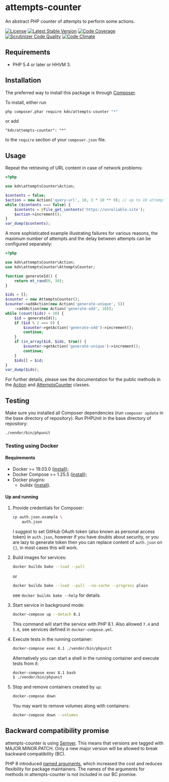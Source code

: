 # attempts-counter

An abstract PHP counter of attempts to perform some actions.

[![License](https://poser.pugx.org/kdn/attempts-counter/license)](https://packagist.org/packages/kdn/attempts-counter)
[![Latest Stable Version](https://poser.pugx.org/kdn/attempts-counter/v/stable)](https://packagist.org/packages/kdn/attempts-counter)
[![Code Coverage](https://scrutinizer-ci.com/g/dmitry-kulikov/attempts-counter/badges/coverage.png?b=master)](https://scrutinizer-ci.com/g/dmitry-kulikov/attempts-counter/?branch=master)
[![Scrutinizer Code Quality](https://scrutinizer-ci.com/g/dmitry-kulikov/attempts-counter/badges/quality-score.png?b=master)](https://scrutinizer-ci.com/g/dmitry-kulikov/attempts-counter/?branch=master)
[![Code Climate](https://codeclimate.com/github/dmitry-kulikov/attempts-counter/badges/gpa.svg)](https://codeclimate.com/github/dmitry-kulikov/attempts-counter)

## Requirements

- PHP 5.4 or later or HHVM 3.

## Installation

The preferred way to install this package is through [Composer](https://getcomposer.org).

To install, either run

```sh
php composer.phar require kdn/attempts-counter "*"
```

or add

```text
"kdn/attempts-counter": "*"
```

to the `require` section of your `composer.json` file.

## Usage

Repeat the retrieving of URL content in case of network problems:

```php
<?php

use kdn\attemptsCounter\Action;

$contents = false;
$action = new Action('query-url', 10, 3 * 10 ** 9); // up to 10 attempts, 3 seconds delay between attempts
while ($contents === false) {
    $contents = @file_get_contents('https://unreliable.site');
    $action->increment();
}
var_dump($contents);
```

A more sophisticated example illustrating failures for various reasons,
the maximum number of attempts and the delay between attempts can be configured separately:

```php
<?php

use kdn\attemptsCounter\Action;
use kdn\attemptsCounter\AttemptsCounter;

function generateId() {
    return mt_rand(0, 30);
}

$ids = [];
$counter = new AttemptsCounter();
$counter->addAction(new Action('generate-unique', 5))
    ->addAction(new Action('generate-odd', 10));
while (count($ids) < 10) {
    $id = generateId();
    if ($id % 2 === 0) {
        $counter->getAction('generate-odd')->increment();
        continue;
    }
    if (in_array($id, $ids, true)) {
        $counter->getAction('generate-unique')->increment();
        continue;
    }
    $ids[] = $id;
}
var_dump($ids);
```

For further details, please see the documentation for the public methods in the
[Action](https://github.com/dmitry-kulikov/attempts-counter/blob/master/src/Action.php)
and
[AttemptsCounter](https://github.com/dmitry-kulikov/attempts-counter/blob/master/src/AttemptsCounter.php) classes.

## Testing

Make sure you installed all Composer dependencies (run `composer update` in the base directory of repository).
Run PHPUnit in the base directory of repository:

```sh
./vendor/bin/phpunit
```

### Testing using Docker

#### Requirements

- Docker >= 19.03.0 ([install](https://docs.docker.com/get-docker));
- Docker Compose >= 1.25.5 ([install](https://docs.docker.com/compose/install));
- Docker plugins:
  - buildx ([install](https://github.com/docker/buildx#installing)).

#### Up and running

1. Provide credentials for Composer:

   ```sh
   cp auth.json.example \
       auth.json
   ```

   I suggest to set GitHub OAuth token (also known as personal access token) in `auth.json`,
   however if you have doubts about security, or you are lazy to generate token then you can replace content of
   `auth.json` on `{}`, in most cases this will work.

1. Build images for services:

   ```sh
   docker buildx bake --load --pull
   ```

   or

   ```sh
   docker buildx bake --load --pull --no-cache --progress plain
   ```

   see `docker buildx bake --help` for details.

1. Start service in background mode:

   ```sh
   docker-compose up --detach 8.1
   ```

   This command will start the service with PHP 8.1. Also allowed `7.4` and `5.6`, see services
   defined in `docker-compose.yml`.

1. Execute tests in the running container:

   ```sh
   docker-compose exec 8.1 ./vendor/bin/phpunit
   ```

   Alternatively you can start a shell in the running container and execute tests from it:

   ```sh
   docker-compose exec 8.1 bash
   $ ./vendor/bin/phpunit
   ```

1. Stop and remove containers created by `up`:

   ```sh
   docker-compose down
   ```

   You may want to remove volumes along with containers:

   ```sh
   docker-compose down --volumes
   ```

## Backward compatibility promise

attempts-counter is using [Semver](https://semver.org). This means that versions are tagged
with MAJOR.MINOR.PATCH. Only a new major version will be allowed to break backward
compatibility (BC).

PHP 8 introduced [named arguments](https://wiki.php.net/rfc/named_params), which
increased the cost and reduces flexibility for package maintainers. The names of the
arguments for methods in attempts-counter is not included in our BC promise.
